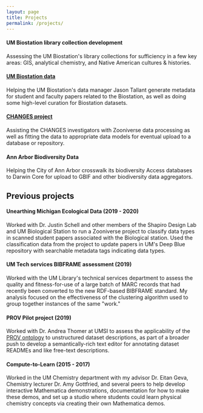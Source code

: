 ```yaml
---
layout: page
title: Projects
permalink: /projects/
---
```


#### UM Biostation library collection development
Assessing the UM Biostation's library collections for sufficiency in a few key areas: GIS, analytical chemistry, and Native American cultures & histories.

#### [UM Biostation data](https://mfield.umich.edu/)
Helping the UM Biostation's data manager Jason Tallant generate metadata for student and faculty papers related to the Biostation, 
as well as doing some high-level curation for Biostation datasets.

#### [CHANGES project](https://www.akthomer.com/current-projects#h.p_wWFjIATg6bii)
Assisting the CHANGES investigators with Zooniverse data processing as well as fitting the data to appropriate data models for 
eventual upload to a database or repository.

#### Ann Arbor Biodiversity Data
Helping the City of Ann Arbor crosswalk its biodiversity Access databases to Darwin Core for upload to GBIF and other biodiversity data aggregators. 

## Previous projects

#### Unearthing Michigan Ecological Data (2019 - 2020)
Worked with Dr. Justin Schell and other members of the Shapiro Design Lab and UM Biological Station to run a Zooniverse project to classify data types in scanned student papers associated with the Biological station. Used the classification data from the project to update papers in UM's Deep Blue repository with searchable metadata tags indicating data types.

#### UM Tech services BIBFRAME assessment (2019)
Worked with the UM Library's technical services department to assess the quality and fitness-for-use of a large batch of MARC records that had recently been converted to the new RDF-based BIBFRAME standard. My analysis focused on the effectiveness of the clustering algorithm used to group together instances of the same "work."

#### PROV Pilot project (2019)
Worked with Dr. Andrea Thomer at UMSI to assess the applicability of the [PROV ontology](https://www.w3.org/TR/prov-o/) to unstructured dataset descriptions, as part of a broader push to develop a semantically-rich text editor for annotating dataset READMEs and like free-text descriptions.

#### Compute-to-Learn (2015 - 2017)
Worked in the UM Chemistry department with my advisor Dr. Eitan Geva, Chemistry lecturer Dr. Amy Gottfried, and several peers to help develop interactive Mathematica demonstrations, documentation for how to make these demos, and set up a studio where students could learn physical chemistry concepts via creating their own Mathematica demos.
